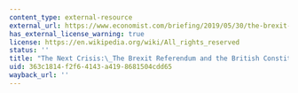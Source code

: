 ```yaml
---
content_type: external-resource
external_url: https://www.economist.com/briefing/2019/05/30/the-brexit-referendum-and-the-british-constitution
has_external_license_warning: true
license: https://en.wikipedia.org/wiki/All_rights_reserved
status: ''
title: "The Next Crisis:\_The Brexit Referendum and the British Constitution"
uid: 363c1814-f2f6-4143-a419-8681504cdd65
wayback_url: ''
---
```

